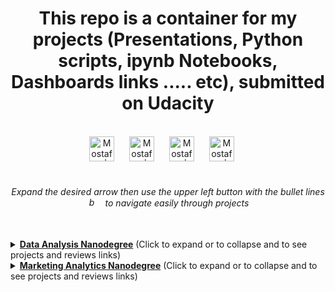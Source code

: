 <p><h1 align="center">This repo is a container for my projects (Presentations, Python scripts, ipynb Notebooks, Dashboards links ..... etc),
    submitted on Udacity</h1></p><br>
<div align="center">
    <a href="https://cutt.ly/MostafaALinkedIn" style="text-decoration:None">
        <img alt="Mostafa | LinkedIn" width="40px" style="margin-right:20px" src="https://static-exp1.licdn.com/sc/h/al2o9zrvru7aqj8e1x2rzsrca">
    </a> 
    <a href="https://cutt.ly/MostafaATableau" style="text-decoration:None">
        <img alt="Mostafa | Tableau Public" width="40px" style="margin-right:20px" src="https://public.tableau.com/s/favicon.ico">
    </a>
    <a href="https://cutt.ly/MostafaAGuru" style="text-decoration:None">
        <img alt="Mostafa | Guru" width="40px" style="margin-right:20px" src="https://www.guru.com/favicon.ico">
    </a>
    <a href="https://cutt.ly/MostafaASlideShare" style="text-decoration:None">
        <img alt="Mostafa | Slidshare" width="40px" style="margin-right:20px" src="https://public.slidesharecdn.com/v2/favicon.ico">
    </a>
</div>
<br><h6 align="center">Expand the desired arrow then use the upper left button with the bullet lines <img alt="bullet lines button image" width="15px" style="margin-right:10px" src="https://cdn.icon-icons.com/icons2/1659/PNG/512/3844437-hamburger-list-menu-more-navigation_110311.png"> to navigate easily through projects</h6></div>
<br>
 
<details><summary><a href="https://cutt.ly/Data-Analysis-Nanodegree"><b>Data Analysis Nanodegree</b></a> (Click to expand or to collapse and to see projects and reviews links)</summary>

#### - [Challenger Track](https://cutt.ly/Data-Challenger-Track "My XLSX solved files and certification of track exam")
#### - [Professional Track](https://cutt.ly/Data-Professional-Track "Professional Track Projects")<br>
  * ##### [1st project - Explore US Bikeshare Data](https://cutt.ly/1st-proj---Explore-US-Bikeshare-Data "A Python script to enable the user to do analysis on one of three data sets") *A Python script to enable the user to do analysis on one of three data sets*
    *"The script is neatly written and runs with great computational efficiency. What really stands out is the readability of your code - everything from comments to spacing (this is such an important trait to have as a programmer). It was a pleasure to read through it. Really awesome work!. You’ve worked hard on the project and it clearly shows. Everything runs free of errors. Nicely done! 🌟 You have appropriately used lists and dataframes to carry out the analysis tasks. 🌟 Loops and conditionals are appropriately used to process user input and calculate the statistics. 🌟 You have appropriately used docstrings and comments, and your variable names help understand the kind of data being stored in that variable. 🌟 Raw input is correctly handled including case-sensitivity. No errors are thrown on unexpected inputs. 🌟 Great job calculating all the statistics correctly.......[Read full reviews](https://cutt.ly/1st-proj---Explore-US-Bikeshare-Data-reviews-highlights)"*
  * ##### [2nd project - Wrangle and Analyze Data](https://cutt.ly/2nd-proj---Wrangle-and-Analyze-Data "Gathering data from different three resources, offline file, downloaded file and Twitter API, to extract insights (with one viz at least) after assessing and cleaning tidiness and quality issues; and to get documentation for data wrangling steps, documentation of analysis and insights, jupyter notebook for code of gathering, assessing, cleaning, analyzing, and visualizing data, and the final master data set") *Gathering data from different three resources, offline file, downloaded file and Twitter API, to extract insights (with one viz at least) after assessing and cleaning tidiness and quality issues; and to get documentation for data wrangling steps, documentation of analysis and insights, jupyter notebook for code of gathering, assessing, cleaning, analyzing, and visualizing data, and the final master data set*
    *"You have demonstrated a very good python coding skills and understanding of data wrangling process. You also did a fantastic job of incorporating the previous reviewer suggestions.......[Read full reviews](https://cutt.ly/2nd-proj---Wrangle-and-Analyze-Data-reviews-highlights)"*
  * ##### [3rd project - Conquer the freelancing marketplaces](https://cutt.ly/3rd-proj---Conquer-the-freelancing-marketplaces)<br>
#### - [Advanced Track](https://cutt.ly/Data-Advanced-Track "Advanced Track Projects")
</details>

<details><summary><a href="https://cutt.ly/Marketing-Analytics-Nanodegree"><b>Marketing Analytics Nanodegree</b></a> (Click to expand or to collapse and to see projects and reviews links)</summary>

#### [1st project - Working with Data](https://cutt.ly/LinkedIn-jobs-skills-Tableau-dashboard-insights "LinkedIn jobs skills Tableau dashboard insights") *LinkedIn jobs skills Tableau dashboard insights*
   *"This is an excellent submission! You presented three very interesting insights and backed them up with some robust analysis. Great job adding a descriptive heading for each insight. You drew some good, air-tight conclusions from your analysis. You also presented ample data, facts and other information from the dashboard to back your findings. Terrific! :) Your screenshots appropriately illustrate the written part of your response. Excellent! Insights where very well presented and displayed properly. You really did a great job. You have precisely described each of insight reported. Usually it comes to answer to good questions. Your job made that happen. Congratulations for the great job done .......[Read full reviews](https://cutt.ly/1st-proj-LinkedIn-jobs-skills-Tableau-dashboard-insights-reviews-highlights)"*
#### [2nd project - Analyze Survey Data](https://cutt.ly/Udacity-survey-insights "Udacity survey insights") *Udacity survey insights*
   *"Great work on this fine submission! We are waiting for your next submission ......[Read full review](https://cutt.ly/2nd-proj---Udacity-survey-insights-review-highlights)"*
#### [3rd project - Storytelling with Data](https://cutt.ly/Sales-marketing-insights-for-an-actual-UK-based-and-registered-non-store-online-retail "Sales marketing insights for an actual UK-based and registered non-store online retail") *Sales marketing insights for an actual UK-based and registered non-store online retail*
   *"This was a brilliant submission. The work was exceptional! You did a great job and should be proud of yourself. After reviewing this submission, I am impressed and satisfied with the effort and understanding put in to make this project a success. All the requirements have been met successfully 💯%. Great work on providing clear labeling for each of your charts. Nice use of color combination and font is good everywhere. ......[Read full review](https://cutt.ly/3rd-proj---Sales-marketing-insights-for-an-actual-UK-based-and-registered-non-store-online-retail-review-highlights)"*
#### [4th project - Build Data Dashboards](https://cutt.ly/YouTube-Video-Categories-Statistics-Tableau-with-Presentation "YouTube Video Categories Statistics Tableau Dashboard") *YouTube Video Categories Statistics Tableau Dashboard*
   *"Kudos, Well done coming up with your insights, they are simple yet very informative. You did follow a lot of recommended guidelines and polished your work before submission. Well done formatting your insights in short points to add some structure to your insights. Rather than having to scan through the whole text for particular info, any interested reader can easily focus on a particular section of each insight you uncovered. I like the way you made use of on-screen space. Your filters help readers answer further questions. Your visuals were appropriate for each particular use case. Well done.......[Read full review](https://cutt.ly/4th-proj---YouTube-Video-Categories-Statistics-Tableau-Dashboard-review-highlights)"*
#### [5th project - Use Advanced Displays, Segments & Views](https://cutt.ly/Google-Analytics-Report "Google Analytics Report") *Google Analytics Report*
   *"All screenshots are annotated to enhance understanding. Part 3 is especially well done with detailed notes to explain the trends for each segment. Keep it up.......[Read full review](https://cutt.ly/5th-proj---Google-Analytics-Report-review-highlights)"*
#### [6th project - Navigating, Reports, and Dashboards](https://cutt.ly/Google-Analytics-_-Data-Studio-Dashboard "Google Data Studio dashboard") *Google Data Studio dashboard*
   *"Your screenshot clearly shows all three views created in the same property. Your screenshot clearly shows all the steps to create the filter. All the charts and insights are quite good. Well done. ......[Read full review](https://cutt.ly/6th-proj---Google-Data-Studio-dashboard-review-highlights)"*
#### [7th project - Crafting an Analytic Brief](https://cutt.ly/Analytic-Brief-for-Udacity-School-of-Business "Analytic Brief for Udacity School of Business") *Analytic Brief for Udacity School of Business*
   *"Congratulations on finishing the project 🎉 This was a brilliant submission. The work was exceptional! You did a great job and should be proud of yourself. After reviewing this submission, I am impressed and satisfied with the effort and understanding put in to make this project a success. All the requirements have been met successfully 100%. Nice, you have correctly answered relevant actionable segments that exists. Great work providing excellent detailed answers to all the questions. You have nicely provided a purchase process flow and identified the avenues for the funnel. Great work!!.....[Read full review](https://cutt.ly/7th-proj---Analytic-Brief-for-Udacity-School-of-Business-review-highlights)"*
#### [8th project - Create a Proposal for the Next Quarter](https://cutt.ly/Create-a-Proposal-for-the-Next-Quarter "Evaluating the performance of the Black Friday sales for 2017 & 2018") *Evaluating the performance of the Black Friday sales for 2017 & 2018*
   *"Congratulations on passing this submission . This is an impressive submission with detailed notes, clear visuals and neat presentation. Good job. The bar chart and table are great for representing the sales and ad spend data for 2017 and 2018. They are ideal for representing diàerent groups of data and changes over time. Good job presenting the ROI on paid channels and the CPA per age group. Supporting texts have been included to give context to the analyses and to answer the marketing questions.
All Sales information has been presented in the appropriate visuals. Short notes have also been included to report on the total revenue and average sales order for each year.
Good job choosing the right metrics to determine the popularity of each product category; the number of orders. ......[Read full reviews](https://cutt.ly/8th-proj---Create-a-Proposal-for-the-Next-Quarter-reviews-highlights)"*
</details>

